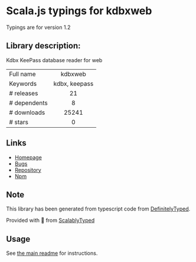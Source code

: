 
# Scala.js typings for kdbxweb

Typings are for version 1.2

## Library description:
Kdbx KeePass database reader for web

|                    |                 |
| ------------------ | :-------------: |
| Full name          | kdbxweb |
| Keywords           | kdbx, keepass |
| # releases         | 21 |
| # dependents       | 8 |
| # downloads        | 25241 |
| # stars            | 0 |

## Links
- [Homepage](https://github.com/keeweb/kdbxweb#readme)
- [Bugs](https://github.com/keeweb/kdbxweb/issues)
- [Repository](https://github.com/keeweb/kdbxweb)
- [Npm](https://www.npmjs.com/package/kdbxweb)
    


## Note
This library has been generated from typescript code from [DefinitelyTyped](https://definitelytyped.org).

Provided with :purple_heart: from [ScalablyTyped](https://github.com/oyvindberg/ScalablyTyped)

## Usage
See [the main readme](../../readme.md) for instructions.



